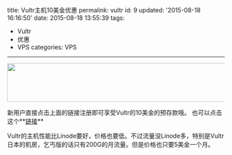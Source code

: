 title: Vultr主机10美金优惠
permalink: vultr
id: 9
updated: '2015-08-18 16:16:50'
date: 2015-08-18 13:55:39
tags:
- Vultr
- 优惠
- VPS
categories: VPS
---

<a href="https://www.vultr.com/?ref=6844974"><img src="https://www.vultr.com/media/728x90_01.gif" width="728" height="90"></a>


新用户直接点击上面的链接注册即可享受Vultr的10美金的预存款哦。
也可以点击这个**[链接](https://www.vultr.com/?ref=6844974)**

Vultr的主机性能比Linode要好，价格也要低。不过流量没Linode多，特别是Vultr日本的机房，乞丐版的话只有200G的月流量。但是价格也只要5美金一个月。